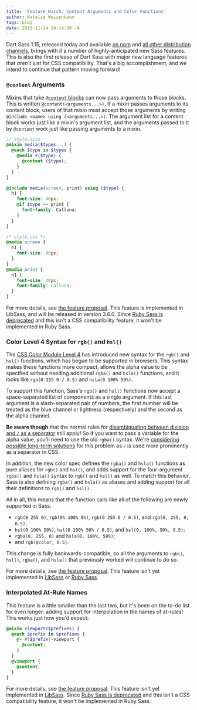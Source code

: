 ```yaml
---
title: 'Feature Watch: Content Arguments and Color Functions'
author: Natalie Weizenbaum
tags: blog
date: 2018-11-14 14:14:00 -8
---
```


Dart Sass 1.15, released today and available [on
npm](https://npmjs.com/package/sass) and [all other distribution
channels](/install), brings with it a number of highly-anticipated new Sass
features. This is also the first release of Dart Sass with major new language
features that _aren't_ just for CSS compatibility. That's a big accomplishment,
and we intend to continue that pattern moving forward!

### `@content` Arguments

Mixins that take [`@content`
blocks](/documentation/file.SASS_REFERENCE.html#mixin-content) can now pass
arguments to those blocks. This is written `@content(<arguments...>)`. If a
mixin passes arguments to its content block, users of that mixin must accept
those arguments by writing `@include <name> using (<arguments...>)`. The
argument list for a content block works just like a mixin's argument list, and
the arguments passed to it by `@content` work just like passing arguments to a
mixin.

```scss
// style.scss
@mixin media($types...) {
  @each $type in $types {
    @media #{$type} {
      @content ($type);
    }
  }
}

@include media(screen, print) using ($type) {
  h1 {
    font-size: 40px;
    @if $type == print {
      font-family: Calluna;
    }
  }
}
```

```css
/* style.css */
@media screen {
  h1 {
    font-size: 40px;
  }
}
@media print {
  h1 {
    font-size: 40px;
    font-family: Calluna;
  }
}
```

For more details, see [the feature
proposal](https://github.com/sass/language/blob/main/accepted/content-args.md).
This feature is implemented in LibSass, and will be released in version 3.6.0.
Since [Ruby Sass is deprecated](/blog/ruby-sass-is-deprecated) and this isn't a
CSS compatibility feature, it won't be implemented in Ruby Sass.

### Color Level 4 Syntax for `rgb()` and `hsl()`

The [CSS Color Module Level 4](https://drafts.csswg.org/css-color/) has
introduced new syntax for the `rgb()` and `hsl()` functions, which has begun to
be supported in browsers. This syntax makes these functions more compact, allows
the alpha value to be specified without needing additional `rgba()` and `hsla()`
functions, and it looks like `rgb(0 255 0 / 0.5)` and `hsla(0 100% 50%)`.

To support this function, Sass's `rgb()` and `hsl()` functions now accept a
space-separated list of components as a single argument. If this last argument
is a slash-separated pair of numbers, the first number will be treated as the
blue channel or lightness (respectively) and the second as the alpha channel.

**Be aware though** that the normal rules for [disambiguating between division
and `/` as a
separator](/documentation/file.SASS_REFERENCE.html#division-and-slash) still
apply! So if you want to pass a variable for the alpha value, you'll need to use
the old `rgba()` syntax. We're [considering possible long-term
solutions](https://github.com/sass/sass/issues/2565) for this problem as `/` is
used more prominently as a separator in CSS.

In addition, the new color spec defines the `rgba()` and `hsla()` functions as
pure aliases for `rgb()` and `hsl()`, and adds support for the four-argument
`rgba()` and `hsla()` syntax to `rgb()` and `hsl()` as well. To match this
behavior, Sass is also defining `rgba()` and `hsla()` as aliases and adding
support for all their definitions to `rgb()` and `hsl()`.

All in all, this means that the function calls like all of the following are
newly supported in Sass:

- `rgb(0 255 0)`, `rgb(0% 100% 0%)`, `rgb(0 255 0 / 0.5)`, and `rgb(0, 255, 0,
0.5)`;
- `hsl(0 100% 50%)`, `hsl(0 100% 50% / 0.5)`, and `hsl(0, 100%, 50%, 0.5)`;
- `rgba(0, 255, 0)` and `hsla(0, 100%, 50%)`;
- and `rgb($color, 0.5)`.

This change is fully backwards-compatible, so all the arguments to `rgb()`,
`hsl()`, `rgba()`, and `hsla()` that previously worked will continue to do so.

For more details, see [the feature
proposal](https://github.com/sass/language/blob/main/accepted/color-4-rgb-hsl.md).
This feature isn't yet implemented in
[LibSass](https://github.com/sass/libsass/issues/2722) or [Ruby
Sass](https://github.com/sass/ruby-sass/issues/84).

### Interpolated At-Rule Names

This feature is a little smaller than the last two, but it's been on the to-do
list for even longer: adding support for interpolation in the names of at-rules!
This works just how you'd expect:

```scss
@mixin viewport($prefixes) {
  @each $prefix in $prefixes {
    @- #{$prefix}-viewport {
      @content;
    }
  }
  @viewport {
    @content;
  }
}
```

For more details, see [the feature
proposal](https://github.com/sass/language/blob/main/accepted/at-rule-interpolation.md).
This feature isn't yet implemented in
[LibSass](https://github.com/sass/libsass/issues/2721). Since [Ruby Sass is
deprecated](http://sass.logdown.com/posts/7081811) and this isn't a CSS
compatibility feature, it won't be implemented in Ruby Sass.
